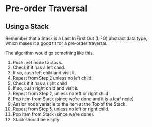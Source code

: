 # Pre-order Traversal

## Using a Stack

Remember that a Stack is a Last In First Out (LIFO) abstract data type, which makes it a good fit for a pre-order traversal.

The algorithm would go something like this:

1. Push root node to stack.
2. Check if it has a left child.
3. If so, push left child and visit it.
4. Repeat from Step 2 unless no left child.
5. Check if it has a right child
6. If so, push right child and visit it.
7. Repeat from Step 2, unless no left or right child
8. Pop item from Stack (since we're done and it is a leaf node)
9. Assign node variable to the item at the Top of the Stack.
10. Repeat from Step 5, unless no left or right child.
11. Pop item from Stack (since we're done).
12. Stack should be empty

